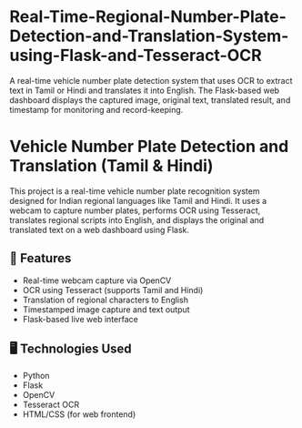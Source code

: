 # Real-Time-Regional-Number-Plate-Detection-and-Translation-System-using-Flask-and-Tesseract-OCR
A real-time vehicle number plate detection system that uses OCR to extract text in Tamil or Hindi and translates it into English. The Flask-based web dashboard displays the captured image, original text, translated result, and timestamp for monitoring and record-keeping.

# Vehicle Number Plate Detection and Translation (Tamil & Hindi)

This project is a real-time vehicle number plate recognition system designed for Indian regional languages like Tamil and Hindi. It uses a webcam to capture number plates, performs OCR using Tesseract, translates regional scripts into English, and displays the original and translated text on a web dashboard using Flask.

## 🔧 Features
- Real-time webcam capture via OpenCV
- OCR using Tesseract (supports Tamil and Hindi)
- Translation of regional characters to English
- Timestamped image capture and text output
- Flask-based live web interface

## 🖥️ Technologies Used
- Python
- Flask
- OpenCV
- Tesseract OCR
- HTML/CSS (for web frontend)
